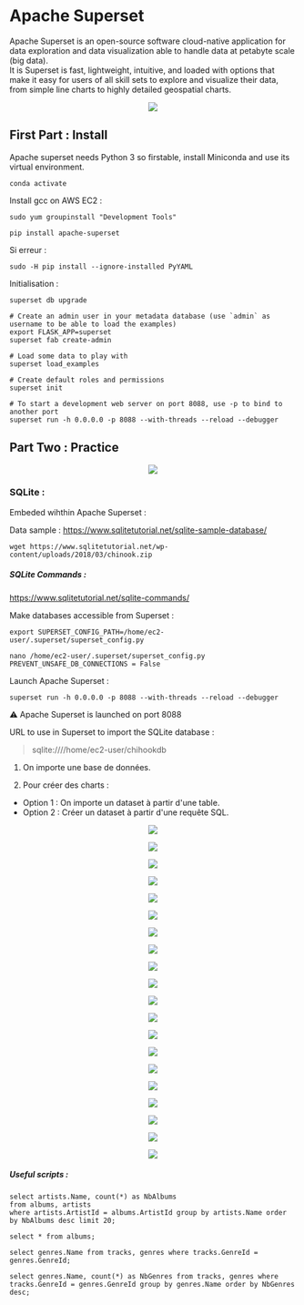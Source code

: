 # Apache Superset

Apache Superset is an open-source software cloud-native application for data exploration and data visualization able to handle data at petabyte scale (big data).<br/>
It is Superset is fast, lightweight, intuitive, and loaded with options that make it easy for users of all skill sets to explore and visualize their data, from simple line charts to highly detailed geospatial charts.

<p align="center">
<img src="https://miro.medium.com/max/2000/1*Duev2soJaO_fMkBWJ4LERw.png"/>
</p>

## First Part : Install

Apache superset needs Python 3 so firstable, install Miniconda and use its virtual environment.

```console sbtshell
conda activate
```

Install gcc on AWS EC2 :
```console sbtshell
sudo yum groupinstall "Development Tools"

pip install apache-superset
```

Si erreur :
```console sbtshell
sudo -H pip install --ignore-installed PyYAML
```

Initialisation :
```console sbtshell
superset db upgrade

# Create an admin user in your metadata database (use `admin` as username to be able to load the examples)
export FLASK_APP=superset
superset fab create-admin

# Load some data to play with
superset load_examples

# Create default roles and permissions
superset init

# To start a development web server on port 8088, use -p to bind to another port
superset run -h 0.0.0.0 -p 8088 --with-threads --reload --debugger
```

## Part Two : Practice

<p align="center">
<img src="img/superset.png"/>
</p>

### SQLite :

Embeded wihthin Apache Superset :

Data sample :
https://www.sqlitetutorial.net/sqlite-sample-database/
```console sbtshell
wget https://www.sqlitetutorial.net/wp-content/uploads/2018/03/chinook.zip
```

#####  SQLite Commands :
https://www.sqlitetutorial.net/sqlite-commands/

Make databases accessible from Superset :
```console sbtshell
export SUPERSET_CONFIG_PATH=/home/ec2-user/.superset/superset_config.py

nano /home/ec2-user/.superset/superset_config.py
PREVENT_UNSAFE_DB_CONNECTIONS = False
```
Launch Apache Superset :
```console sbtshell
superset run -h 0.0.0.0 -p 8088 --with-threads --reload --debugger
```
⚠️ Apache Superset is launched on port 8088

URL to use in Superset to import the SQLite database :<br/>
> sqlite:////home/ec2-user/chihookdb

1. On importe une base de données.

2. Pour créer des charts :
* Option 1 : On importe un dataset à partir d'une table.
* Option 2 : Créer un dataset à partir d'une requête SQL.

<p align="center">
<img src="img/screenshot_from_2021-11-25_15-18-31.png"/>
</p>
<p align="center">
<img src="img/screenshot_from_2021-11-25_15-19-12.png"/>
</p>
<p align="center">
<img src="img/screenshot_from_2021-11-25_15-20-43.png"/>
</p>
<p align="center">
<img src="img/screenshot_from_2021-11-25_16-07-58.png"/>
</p>
<p align="center">
<img src="img/screenshot_from_2021-11-25_16-08-30.png"/>
</p>
<p align="center">
<img src="img/screenshot_from_2021-11-25_16-09-23.png"/>
</p>
<p align="center">
<img src="img/screenshot_from_2021-11-25_16-09-46.png"/>
</p>
<p align="center">
<img src="img/screenshot_from_2021-11-25_16-10-14.png"/>
</p>
<p align="center">
<img src="img/screenshot_from_2021-11-25_16-10-38.png"/>
</p>
<p align="center">
<img src="img/screenshot_from_2021-11-25_16-10-44.png"/>
</p>
<p align="center">
<img src="img/screenshot_from_2021-11-25_16-11-19.png"/>
</p>
<p align="center">
<img src="img/screenshot_from_2021-11-25_16-12-12.png"/>
</p>
<p align="center">
<img src="img/screenshot_from_2021-11-25_16-12-35.png"/>
</p>
<p align="center">
<img src="img/screenshot_from_2021-11-25_16-12-46.png"/>
</p>
<p align="center">
<img src="img/screenshot_from_2021-11-25_16-13-50.png"/>
</p>
<p align="center">
<img src="img/screenshot_from_2021-11-25_16-14-12.png"/>
</p>
<p align="center">
<img src="img/screenshot_from_2021-11-25_16-14-51.png"/>
</p>
<p align="center">
<img src="img/screenshot_from_2021-11-25_16-56-09.png"/>
</p>
<p align="center">
<img src="img/screenshot_from_2021-11-25_21-52-05.png"/>
</p>
<p align="center">
<img src="img/screenshot_from_2021-11-25_23-15-47.png"/>
</p>

##### Useful scripts :

```console sql
select artists.Name, count(*) as NbAlbums 
from albums, artists 
where artists.ArtistId = albums.ArtistId group by artists.Name order by NbAlbums desc limit 20;

select * from albums;

select genres.Name from tracks, genres where tracks.GenreId = genres.GenreId;

select genres.Name, count(*) as NbGenres from tracks, genres where tracks.GenreId = genres.GenreId group by genres.Name order by NbGenres desc;
```
